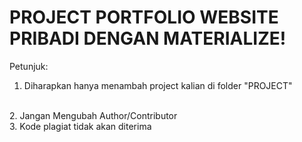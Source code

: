 # PROJECT PORTFOLIO WEBSITE PRIBADI DENGAN MATERIALIZE!

Petunjuk:
1. Diharapkan hanya menambah project kalian di folder "PROJECT"
<br>
2. Jangan Mengubah Author/Contributor
<br>
3. Kode plagiat tidak akan diterima 
